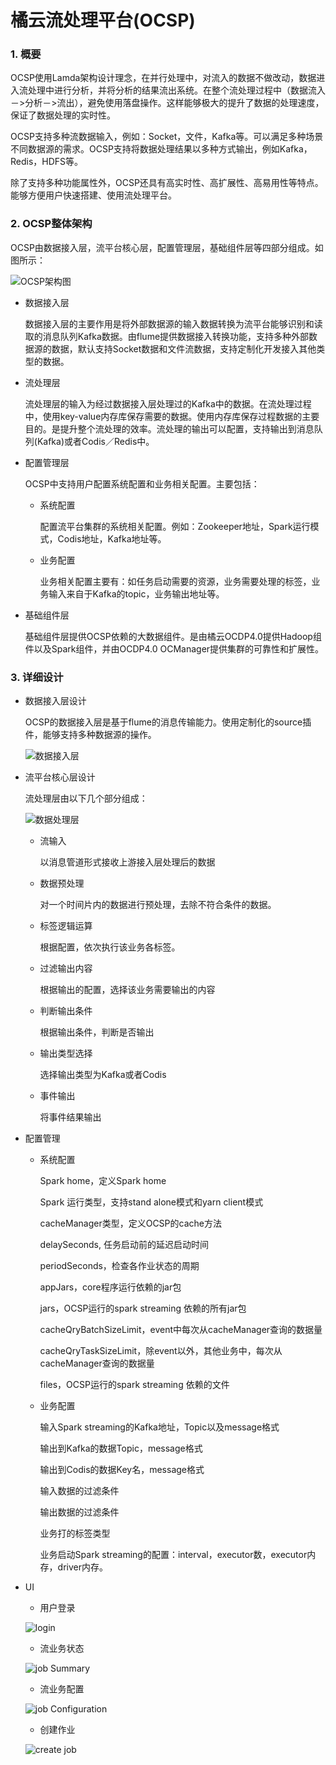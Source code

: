 # 橘云流处理平台(OCSP)


### 1. 概要

OCSP使用Lamda架构设计理念，在并行处理中，对流入的数据不做改动，数据进入流处理中进行分析，并将分析的结果流出系统。在整个流处理过程中（数据流入－>分析－>流出），避免使用落盘操作。这样能够极大的提升了数据的处理速度，保证了数据处理的实时性。
OCSP支持多种流数据输入，例如：Socket，文件，Kafka等。可以满足多种场景不同数据源的需求。OCSP支持将数据处理结果以多种方式输出，例如Kafka，Redis，HDFS等。
除了支持多种功能属性外，OCSP还具有高实时性、高扩展性、高易用性等特点。能够方便用户快速搭建、使用流处理平台。### 2. OCSP整体架构
   OCSP由数据接入层，流平台核心层，配置管理层，基础组件层等四部分组成。如图所示：
   ![OCSP架构图](http://ohpsj3ec3.bkt.clouddn.com/overview.png)* 数据接入层  数据接入层的主要作用是将外部数据源的输入数据转换为流平台能够识别和读取的消息队列Kafka数据。由flume提供数据接入转换功能，支持多种外部数据源的数据，默认支持Socket数据和文件流数据，支持定制化开发接入其他类型的数据。* 流处理层  流处理层的输入为经过数据接入层处理过的Kafka中的数据。在流处理过程中，使用key-value内存库保存需要的数据。使用内存库保存过程数据的主要目的。是提升整个流处理的效率。流处理的输出可以配置，支持输出到消息队列(Kafka)或者Codis／Redis中。
  * 配置管理层  OCSP中支持用户配置系统配置和业务相关配置。主要包括：
   * 系统配置
       配置流平台集群的系统相关配置。例如：Zookeeper地址，Spark运行模式，Codis地址，Kafka地址等。      * 业务配置

     业务相关配置主要有：如任务启动需要的资源，业务需要处理的标签，业务输入来自于Kafka的topic，业务输出地址等。
     * 基础组件层
  
  基础组件层提供OCSP依赖的大数据组件。是由橘云OCDP4.0提供Hadoop组件以及Spark组件，并由OCDP4.0 OCManager提供集群的可靠性和扩展性。### 3. 详细设计
* 数据接入层设计
   OCSP的数据接入层是基于flume的消息传输能力。使用定制化的source插件，能够支持多种数据源的操作。
   ![数据接入层](http://ohpsj3ec3.bkt.clouddn.com/datainput.png)* 流平台核心层设计
    流处理层由以下几个部分组成：
    ![数据处理层](http://ohpsj3ec3.bkt.clouddn.com/dataprocessing.png)       * 流输入
      以消息管道形式接收上游接入层处理后的数据        * 数据预处理
       对一个时间片内的数据进行预处理，去除不符合条件的数据。    * 标签逻辑运算
      根据配置，依次执行该业务各标签。
    * 过滤输出内容
      根据输出的配置，选择该业务需要输出的内容          * 判断输出条件
      根据输出条件，判断是否输出    * 输出类型选择
      选择输出类型为Kafka或者Codis    * 事件输出
      将事件结果输出* 配置管理
    * 系统配置
        Spark home，定义Spark home                Spark 运行类型，支持stand alone模式和yarn client模式        cacheManager类型，定义OCSP的cache方法        delaySeconds, 任务启动前的延迟启动时间        periodSeconds，检查各作业状态的周期        appJars，core程序运行依赖的jar包        jars，OCSP运行的spark streaming 依赖的所有jar包        cacheQryBatchSizeLimit，event中每次从cacheManager查询的数据量        cacheQryTaskSizeLimit，除event以外，其他业务中，每次从cacheManager查询的数据量        files，OCSP运行的spark streaming 依赖的文件
    * 业务配置
        输入Spark streaming的Kafka地址，Topic以及message格式
        输出到Kafka的数据Topic，message格式
        输出到Codis的数据Key名，message格式
        输入数据的过滤条件
        输出数据的过滤条件
        业务打的标签类型
        业务启动Spark streaming的配置：interval，executor数，executor内存，driver内存。

* UI

    * 用户登录
    
    ![login](http://ohpsj3ec3.bkt.clouddn.com/login.png)
    
    * 流业务状态
    
    ![job Summary](http://ohpsj3ec3.bkt.clouddn.com/jobsum.png)
    
    * 流业务配置
    
    ![job Configuration](http://ohpsj3ec3.bkt.clouddn.com/jobconf.png)
    
    * 创建作业
    
    ![create job](http://ohpsj3ec3.bkt.clouddn.com/createjob.png)
    